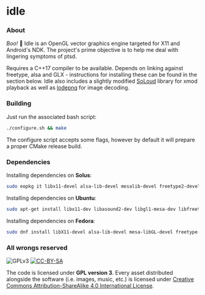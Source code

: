 # idle

### About

*Boo!* 👻
Idle is an OpenGL vector graphics engine targeted for X11 and Android's NDK.
The project's prime objective is to help me deal with lingering symptoms of ptsd.

Requires a C++17 compiler to be available.
Depends on linking against freetype, alsa and GLX - instructions for installing these can be found in the section below.
Idle also includes a slightly modified [SoLoud](http://sol.gfxile.net/soloud/) library for xmod playback as well as [lodepng](https://github.com/lvandeve/lodepng) for image decoding.

### Building

Just run the associated bash script:
```sh
./configure.sh && make
```

The configure script accepts some flags, however by default it will prepare a proper CMake release build.

### Dependencies

Installing dependencies on **Solus**:
```sh
sudo eopkg it libx11-devel alsa-lib-devel mesalib-devel freetype2-devel zlib-devel
```

Installing dependencies on **Ubuntu**:
```sh
sudo apt-get install libx11-dev libasound2-dev libgl1-mesa-dev libfreetype6-dev libz-dev
```

Installing dependencies on **Fedora**:
```sh
sudo dnf install libX11-devel alsa-lib-devel mesa-libGL-devel freetype-devel zlib-devel
```

### All wrongs reserved

![GPLv3](https://www.gnu.org/graphics/gplv3-88x31.png) [![CC-BY-SA](https://i.creativecommons.org/l/by-sa/4.0/88x31.png)](http://creativecommons.org/licenses/by-sa/4.0/)

The code is licensed under **GPL version 3**.
Every asset distributed alongside the software (i.e. images, music, etc.) is licensed under [Creative Commons Attribution-ShareAlike 4.0 International License](http://creativecommons.org/licenses/by-sa/4.0/).

